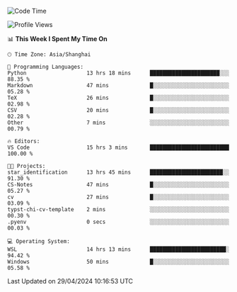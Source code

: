 <!--START_SECTION:waka-->
![Code Time](http://img.shields.io/badge/Code%20Time-1%2C649%20hrs%2055%20mins-blue)

![Profile Views](http://img.shields.io/badge/Profile%20Views-9-blue)

📊 **This Week I Spent My Time On** 

```text
🕑︎ Time Zone: Asia/Shanghai

💬 Programming Languages: 
Python                   13 hrs 18 mins      ██████████████████████░░░   88.35 % 
Markdown                 47 mins             █░░░░░░░░░░░░░░░░░░░░░░░░   05.28 % 
TeX                      26 mins             █░░░░░░░░░░░░░░░░░░░░░░░░   02.98 % 
CSV                      20 mins             █░░░░░░░░░░░░░░░░░░░░░░░░   02.28 % 
Other                    7 mins              ░░░░░░░░░░░░░░░░░░░░░░░░░   00.79 % 

🔥 Editors: 
VS Code                  15 hrs 3 mins       █████████████████████████   100.00 % 

🐱‍💻 Projects: 
star_identification      13 hrs 45 mins      ███████████████████████░░   91.30 % 
CS-Notes                 47 mins             █░░░░░░░░░░░░░░░░░░░░░░░░   05.27 % 
cv                       27 mins             █░░░░░░░░░░░░░░░░░░░░░░░░   03.09 % 
typst-chi-cv-template    2 mins              ░░░░░░░░░░░░░░░░░░░░░░░░░   00.30 % 
.pyenv                   0 secs              ░░░░░░░░░░░░░░░░░░░░░░░░░   00.03 % 

💻 Operating System: 
WSL                      14 hrs 13 mins      ████████████████████████░   94.42 % 
Windows                  50 mins             █░░░░░░░░░░░░░░░░░░░░░░░░   05.58 % 
```


 Last Updated on 29/04/2024 10:16:53 UTC
<!--END_SECTION:waka-->